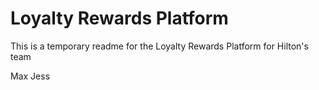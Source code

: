 # Loyalty Rewards Platform

This is a temporary readme for the Loyalty Rewards Platform for Hilton's team

Max
Jess